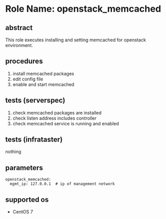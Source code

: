 # Role Name: openstack_memcached

## abstract
This role executes installing and setting memcached for openstack environment.

## procedures
1. install memcached packages
2. edit config file 
3. enable and start memcached

## tests (serverspec)
1. check memcached packages are installed
2. check listen address includes controller
3. check memcached service is running and enabled

## tests (infrataster)
nothing

## parameters
```
openstack_memcached:
  mgmt_ip: 127.0.0.1  # ip of management network
```

## supported os
* CentOS 7
